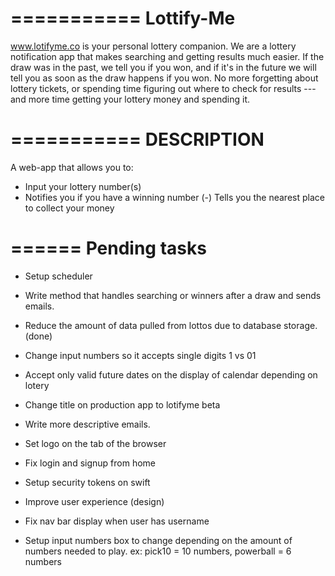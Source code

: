 
===========
Lottify-Me
===========

www.lotifyme.co is your personal lottery companion.   We are a lottery notification app that makes searching and getting results much easier. If the draw was in the past, we tell you if you won, and if it's in the future we will tell you as soon as the draw happens if you won.  No more forgetting about lottery tickets, or spending time figuring out where to check for results --- and more time getting your lottery money and spending it.

===========
DESCRIPTION
===========

A web-app that allows you to:

 -  Input your lottery number(s)
 -  Notifies you if you have a winning number
(-) Tells you the nearest place to collect your money

======
Pending tasks
======

 -  Setup scheduler

 -  Write method that handles searching or winners after a draw and sends emails.

 -  Reduce the amount of data pulled from lottos due to database storage. (done)

 -  Change input numbers so it accepts single digits 1 vs 01

 -  Accept only valid future dates on the display of calendar depending on lotery

 -  Change title on production app to lotifyme beta

 -  Write more descriptive emails.

 -  Set logo on the tab of the browser

 -  Fix login and signup from home

 -  Setup security tokens on swift

 -  Improve user experience (design)

 -  Fix nav bar display when user has username

  -  Setup input numbers box to change depending on the amount of numbers needed to play. ex: pick10 = 10 numbers, powerball = 6 numbers
